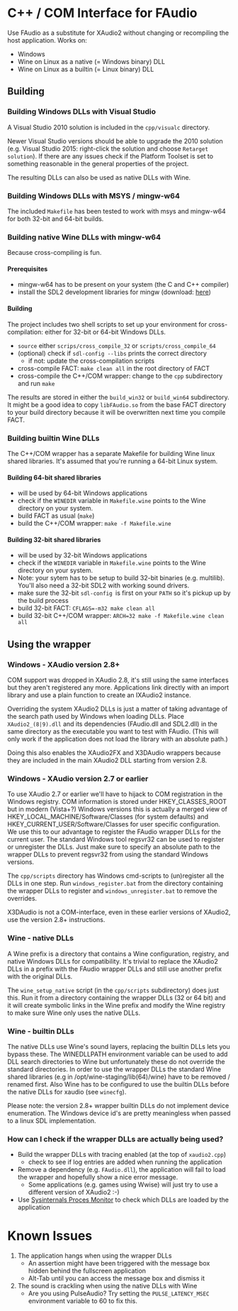 # C++ / COM Interface for FAudio
Use FAudio as a substitute for XAudio2 without changing or recompiling the host application.
Works on:
- Windows 
- Wine on Linux as a native (= Windows binary) DLL
- Wine on Linux as a builtin (= Linux binary) DLL

## Building

### Building Windows DLLs with Visual Studio
A Visual Studio 2010 solution is included in the ```cpp/visualc``` directory. 

Newer Visual Studio versions should be able to upgrade the 2010 solution (e.g. Visual Studio 2015: right-click the solution and choose ```Retarget solution```). If there are any issues check if the Platform Toolset is set to something reasonable in the general properties of the project.

The resulting DLLs can also be used as native DLLs with Wine.

### Building Windows DLLs with MSYS / mingw-w64
The included ```Makefile``` has been tested to work with msys and mingw-w64 for both 32-bit and 64-bit builds.

### Building native Wine DLLs with mingw-w64
Because cross-compiling is fun.

#### Prerequisites
- mingw-w64 has to be present on your system (the C and C++ compiler)
- install the SDL2 development libraries for mingw (download: [here](http://libsdl.org/download-2.0.php))

#### Building
The project includes two shell scripts to set up your environment for cross-compilation: either for 32-bit or 64-bit Windows DLLs.

- ```source``` either ```scrips/cross_compile_32``` or ```scripts/cross_compile_64```
- (optional) check if ```sdl-config --libs``` prints the correct directory 
    - if not: update the cross-compilation scripts
- cross-compile FACT: ```make clean all``` in the root directory of FACT
- cross-compile the C++/COM wrapper: change to the ```cpp``` subdirectory and run ```make```

The results are stored in either the ```build_win32``` or ```build_win64``` subdirectory. It might be a good idea to copy ```libFAudio.so``` from the base FACT directory to your build directory because it will be overwritten next time you compile FACT.

### Building builtin Wine DLLs 
The C++/COM wrapper has a separate Makefile for building Wine linux shared libraries. It's assumed that you're running a 64-bit Linux system.

#### Building 64-bit shared libraries
- will be used by 64-bit Windows applications
- check if the ```WINEDIR``` variable in ```Makefile.wine``` points to the Wine directory on your system.
- build FACT as usual (```make```)
- build the C++/COM wrapper: ```make -f Makefile.wine```

#### Building 32-bit shared libraries
- will be used by 32-bit Windows applications
- check if the ```WINEDIR``` variable in ```Makefile.wine``` points to the Wine directory on your system.
- Note: your sytem has to be setup to build 32-bit binaries (e.g. multilib). You'll also need a 32-bit SDL2 with working sound drivers.
- make sure the 32-bit ```sdl-config ```is first on your ```PATH``` so it's pickup up by the build process
- build 32-bit FACT: ```CFLAGS=-m32 make clean all```
- build 32-bit C++/COM wrapper: ```ARCH=32 make -f Makefile.wine clean all```

## Using the wrapper

### Windows - XAudio version 2.8+
COM support was dropped in XAudio 2.8, it's still using the same interfaces but they aren't registered any more. Applications link directly with an import library and use a plain function to create an IXAudio2 instance. 

Overriding the system XAudio2 DLLs is just a matter of taking advantage of the search path used by Windows when loading DLLs. Place ```XAudio2_(8|9).dll``` and its dependencies (FAudio.dll and SDL2.dll) in the same directory as the executable you want to test with FAudio. (This will only work if the application does not load the library with an absolute path.)

Doing this also enables the XAudio2FX and X3DAudio wrappers because they are included in the main XAudio2 DLL starting from version 2.8.

### Windows - XAudio version 2.7 or earlier
To use XAudio 2.7 or earlier we'll have to hijack to COM registration in the Windows registry. COM information is stored under HKEY_CLASSES_ROOT but in modern (Vista+?) Windows versions this is actually a merged view of HKEY_LOCAL_MACHINE/Software/Classes (for system defaults) and HKEY_CURRENT_USER/Software/Classes for user specific configuration. We use this to our advantage to register the FAudio wrapper DLLs for the current user. The standard Windows tool regsvr32 can be used to register or unregister the DLLs. Just make sure to specify an absolute path to the wrapper DLLs to prevent regsvr32 from using the standard Windows versions. 

The ```cpp/scripts``` directory has Windows cmd-scripts to (un)register all the DLLs in one step. Run ```windows_register.bat``` from the directory containing the wrapper DLLs to register and ```windows_unregister.bat``` to remove the overrides.

X3DAudio is not a COM-interface, even in these earlier versions of XAudio2, use the version 2.8+ instructions.

### Wine - native DLLs
A Wine prefix is a directory that contains a Wine configuration, registry, and native Windows DLLs for compatibility. It's trivial to replace the XAudio2 DLLs in a prefix with the FAudio wrapper DLLs and still use another prefix with the original DLLs.

The ```wine_setup_native``` script (in the ```cpp/scripts``` subdirectory) does just this. Run it from a directory containing the wrapper DLLs (32 or 64 bit) and it will create symbolic links in the Wine prefix and modify the Wine registry to make sure Wine only uses the native DLLs.

### Wine - builtin DLLs
The native DLLs use Wine's sound layers, replacing the builtin DLLs lets you bypass these. The WINEDLLPATH environment variable can be used to add DLL search directories to Wine but unfortunately these do not override the standard directories. In order to use the wrapper DLLs the standard Wine shared libraries (e.g in /opt/wine-staging/lib(64)/wine) have to be removed / renamed first. Also Wine has to be configured to use the builtin DLLs before the native DLLs for xaudio (see ```winecfg```).

Please note: the version 2.8+ wrapper builtin DLLs do not implement device enumeration. The Windows device id's are pretty meaningless when passed to a linux SDL implementation.

### How can I check if the wrapper DLLs are actually being used?
- Build the wrapper DLLs with tracing enabled (at the top of ```xaudio2.cpp```)
    - check to see if log entries are added when running the application
- Remove a dependency (e.g. ```FAudio.dll```), the application will fail to load the wrapper and hopefully show a nice error message.
    - Some applications (e.g. games using Wwise) will just try to use a different version of XAudio2 :-)
- Use [Sysinternals Proces Monitor](https://docs.microsoft.com/en-us/sysinternals/downloads/procmon) to check which DLLs are loaded by the application

# Known Issues
1. The application hangs when using the wrapper DLLs
    - An assertion might have been triggered with the message box hidden behind the fullscreen application
    - Alt-Tab until you can access the message box and dismiss it
2. The sound is crackling when using the native DLLs with Wine
    - Are you using PulseAudio? Try setting the ```PULSE_LATENCY_MSEC``` environment variable to 60 to fix this.